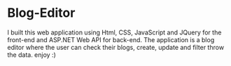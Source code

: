 # Blog-Editor
I built this web application using Html, CSS, JavaScript and JQuery for the front-end and ASP.NET Web API for back-end.
The application is a blog editor where the user can check their blogs, create, update and filter throw the data.
enjoy :)
